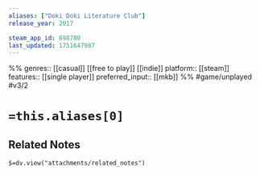 ```yaml
---
aliases: ["Doki Doki Literature Club"]
release_year: 2017

steam_app_id: 698780
last_updated: 1751647987
---
```

%%
genres:: [[casual]] [[free to play]] [[indie]]
platform:: [[steam]]
features:: [[single player]]
preferred_input:: [[mkb]]
%%
#game/unplayed
#v3/2

# `=this.aliases[0]`
## Related Notes
`$=dv.view("attachments/related_notes")`